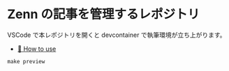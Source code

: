 # Zenn の記事を管理するレポジトリ

VSCode で本レポジトリを開くと devcontainer で執筆環境が立ち上がります。

* [📘 How to use](https://zenn.dev/zenn/articles/zenn-cli-guide)

```shell
make preview
```
